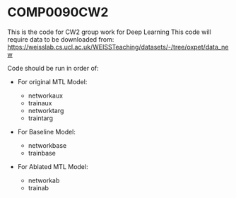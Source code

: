 # COMP0090CW2

This is the code for CW2 group work for Deep Learning
This code will require data to be downloaded from: https://weisslab.cs.ucl.ac.uk/WEISSTeaching/datasets/-/tree/oxpet/data_new

Code should be run in order of:

  - For original MTL Model:
    - networkaux
    - trainaux
    - networktarg
    - traintarg
    
  - For Baseline Model:
    - networkbase
    - trainbase
    
  - For Ablated MTL Model:
    - networkab
    - trainab
